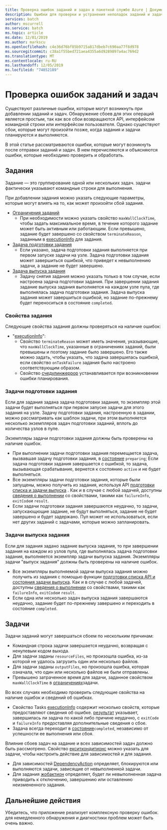 ```yaml
---
title: Проверка ошибок заданий и задач в пакетной службе Azure | Документация Майкрософт
description: Ошибки для проверки и устранения неполадок заданий и задач
services: batch
author: mscurrell
ms.service: batch
ms.topic: article
ms.date: 12/01/2019
ms.author: markscu
ms.openlocfilehash: c4e36d76bf85b9715a817dbeb7c690aa77f8d978
ms.sourcegitcommit: c38a1f55bed721aea4355a6d9289897a4ac769d2
ms.translationtype: MT
ms.contentlocale: ru-RU
ms.lasthandoff: 12/05/2019
ms.locfileid: "74852189"
---
```

# <a name="job-and-task-error-checking"></a>Проверка ошибок заданий и задач

Существуют различные ошибки, которые могут возникнуть при добавлении заданий и задач. Обнаружение сбоев для этих операций является простым, так как все сбои возвращаются API, интерфейсом командной строки или интерфейсом пользователя.  Однако существуют сбои, которые могут произойти позже, когда задания и задачи планируются и выполняются.

В этой статье рассматриваются ошибки, которые могут возникнуть после отправки заданий и задач. В нем перечисляются и объясняются ошибки, которые необходимо проверить и обработать.

## <a name="jobs"></a>Задания

Задание — это группирование одной или нескольких задач. задачи фактически указывают командные строки для выполнения.

При добавлении задания можно указать следующие параметры, которые могут влиять на то, как может произойти сбой задания.

- [Ограничения заданий](https://docs.microsoft.com/rest/api/batchservice/job/add#jobconstraints)
  - При необходимости можно указать свойство `maxWallClockTime`, чтобы задать максимальное время, в течение которого задание может быть активным или работающим. Если превышено, задание будет завершено со свойством `terminateReason`, заданным в [executionInfo](https://docs.microsoft.com/rest/api/batchservice/job/get#cloudjob) для задания.
- [Задача подготовки задания](https://docs.microsoft.com/rest/api/batchservice/job/add#jobpreparationtask)
  - Если указано, задача подготовки задания выполняется при первом запуске задачи на узле. Задача подготовки задания может завершиться ошибкой, что приведет к невыполнению задачи, а задание не будет завершено.
- [Задача выпуска задания](https://docs.microsoft.com/rest/api/batchservice/job/add#jobreleasetask)
  - Задачу снятия задания можно указать только в том случае, если настроена задача подготовки задания. При завершении задания задание выпуска задания выполняется на каждом узле пула, где выполнялась задача подготовки задания. Задача выпуска задания может завершиться ошибкой, но задание по-прежнему будет переноситься в состояние `completed`.

### <a name="job-properties"></a>Свойства задания

Следующие свойства задания должны проверяться на наличие ошибок:

- "[executionInfo](https://docs.microsoft.com/rest/api/batchservice/job/get#jobexecutioninformation)":
  - Свойство `terminateReason` может иметь значения, указывающие, что `maxWallClockTime`, указанные в ограничениях заданий, были превышены и поэтому задание было завершено. Его также можно задать, чтобы указать, что задача завершилась ошибкой, если свойство `onTaskFailure` задания было настроено соответствующим образом.
  - Свойство [счедулинжеррор](https://docs.microsoft.com/rest/api/batchservice/job/get#jobschedulingerror) устанавливается при возникновении ошибки планирования.
 
### <a name="job-preparation-tasks"></a>Задачи подготовки задания

Если для задания задана задача подготовки задания, то экземпляр этой задачи будет выполняться при первом запуске задачи для этого задания на узле. Задачу подготовки задания, настроенную в задании, можно рассматривать как шаблон задачи, при этом выполняется несколько экземпляров задач подготовки заданий, вплоть до количества узлов в пуле.

Экземпляры задачи подготовки задания должны быть проверены на наличие ошибок.
- При выполнении задачи подготовки задания перемещается задача, вызвавшая задачу подготовки задания, в [состояние](https://docs.microsoft.com/rest/api/batchservice/task/get#taskstate) `preparing`; Если задача подготовки задания завершается с ошибкой, то задача, вызывающая срабатывание, вернется к состоянию `active` и не будет выполняться.  
- Все экземпляры задачи подготовки задания, которые были запущены, можно получить из задания, используя API [подготовки списка и задачи выпуска](https://docs.microsoft.com/rest/api/batchservice/job/listpreparationandreleasetaskstatus) . Как и в случае с любой задачей, доступны [сведения о выполнении](https://docs.microsoft.com/rest/api/batchservice/job/listpreparationandreleasetaskstatus#jobpreparationandreleasetaskexecutioninformation) со свойствами, такими как `failureInfo`, `exitCode`и `result`.
- Если задачи подготовки задания завершаются неудачно, то задачи, запускающющие задание, не будут выполняться, задание не будет завершено и будет задержано. Пул может не использоваться, если нет других заданий с задачами, которые можно запланировать.

### <a name="job-release-tasks"></a>Задачи выпуска задания

Если для задания задано задание выпуска задания, то при завершении задания на каждом из узлов пула, где выполнялась задача подготовки задания, выполняется экземпляр задачи выпуска задания.  Экземпляры задачи "выпуск задания" должны быть проверены на наличие ошибок.
- Все экземпляры выполняемой задачи выпуска задания можно получить из задания с помощью функции [подготовки списка API и состояния задачи выпуска](https://docs.microsoft.com/rest/api/batchservice/job/listpreparationandreleasetaskstatus). Как и в случае с любой задачей, доступны [сведения о выполнении](https://docs.microsoft.com/rest/api/batchservice/job/listpreparationandreleasetaskstatus#jobpreparationandreleasetaskexecutioninformation) со свойствами, такими как `failureInfo`, `exitCode`и `result`.
- Если одна или несколько задач выпуска задания завершаются неудачно, задание будет по-прежнему завершено и переходить в состояние `completed`.

## <a name="tasks"></a>Задачи

Задачи заданий могут завершаться сбоем по нескольким причинам:

- Командная строка задачи завершается неудачно, возвращая с ненулевым кодом выхода.
- Для задачи заданы `resourceFiles`, но произошла ошибка, из-за которой не удалось загрузить один или несколько файлов.
- Для задачи заданы `outputFiles`, но произошла ошибка, которая означала, что один или несколько файлов не были отправлены.
- Превышено затраченное время для задачи, заданное свойством `maxWallClockTime` в [ограничениях](https://docs.microsoft.com/rest/api/batchservice/task/add#taskconstraints)задачи.

Во всех случаях необходимо проверить следующие свойства на наличие ошибок и сведений об ошибках.
- Свойство Tasks [executionInfo](https://docs.microsoft.com/rest/api/batchservice/task/get#taskexecutioninformation) содержит несколько свойств, которые предоставляют сведения об ошибке. [результат](https://docs.microsoft.com/rest/api/batchservice/task/get#taskexecutionresult) указывает, завершилась ли задача по какой либо причине неудачно, с `exitCode` и `failureInfo` предоставляя дополнительные сведения о сбое.
- Задача всегда переходит в [состояние](https://docs.microsoft.com/rest/api/batchservice/task/get#taskstate)`completed`, независимо от успешности ее выполнения или сбоя.

Влияние сбоев задач на задание и всех зависимостей задач должно быть рассмотрено.  Свойство [екситкондитионс](https://docs.microsoft.com/rest/api/batchservice/task/add#exitconditions) можно указать для задачи, чтобы настроить действие для зависимостей и для задания.
- Для зависимостей [DependencyAction](https://docs.microsoft.com/rest/api/batchservice/task/add#dependencyaction) определяет, блокируются или выполняются задачи, зависящие от невыполненной задачи.
- Для задания [жобактион](https://docs.microsoft.com/rest/api/batchservice/task/add#jobaction) определяет, будет ли невыполненная задача приводить к отключению, завершению или оставлению неизмененного задания.

## <a name="next-steps"></a>Дальнейшие действия

Убедитесь, что приложение реализует комплексную проверку ошибок. для немедленного обнаружения и диагностики проблем может быть очень важно.
